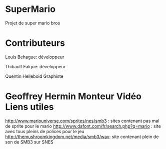 SuperMario
==========
Projet de super mario bros 

Contributeurs
==========
Louis Behague: développeur

Thibault Falque: développeur 

Quentin Helleboid Graphiste

Geoffrey Hermin Monteur Vidéo 
Liens utiles
==========
http://www.mariouniverse.com/sprites/nes/smb3 : sites contenant pas mal de sprite pour le mario 
http://www.dafont.com/fr/search.php?q=mario : site avec tous pleins de polices pour le jeu
http://themushroomkingdom.net/media/smb3/wav: site contenant plein de son de SMB3 sur SNES
